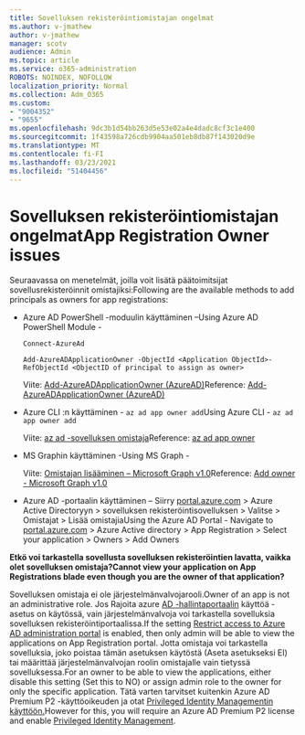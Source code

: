 ```yaml
---
title: Sovelluksen rekisteröintiomistajan ongelmat
ms.author: v-jmathew
author: v-jmathew
manager: scotv
audience: Admin
ms.topic: article
ms.service: o365-administration
ROBOTS: NOINDEX, NOFOLLOW
localization_priority: Normal
ms.collection: Adm_O365
ms.custom:
- "9004352"
- "9655"
ms.openlocfilehash: 9dc3b1d54bb263d5e53e02a4e4dadc8cf3c1e400
ms.sourcegitcommit: 1f43598a726cdb9904aa501eb8db87f143020d9e
ms.translationtype: MT
ms.contentlocale: fi-FI
ms.lasthandoff: 03/23/2021
ms.locfileid: "51404456"
---
```

# <a name="app-registration-owner-issues"></a><span data-ttu-id="5fd9b-102">Sovelluksen rekisteröintiomistajan ongelmat</span><span class="sxs-lookup"><span data-stu-id="5fd9b-102">App Registration Owner issues</span></span>

<span data-ttu-id="5fd9b-103">Seuraavassa on menetelmät, joilla voit lisätä päätoimitsijat sovellusrekisteröinnit omistajiksi:</span><span class="sxs-lookup"><span data-stu-id="5fd9b-103">Following are the available methods to add principals as owners for app registrations:</span></span>

- <span data-ttu-id="5fd9b-104">Azure AD PowerShell -moduulin käyttäminen –</span><span class="sxs-lookup"><span data-stu-id="5fd9b-104">Using Azure AD PowerShell Module -</span></span>

    `Connect-AzureAd`

    `Add-AzureADApplicationOwner -ObjectId <Application ObjectId>-RefObjectId <ObjectID of principal to assign as owner>`

    <span data-ttu-id="5fd9b-105">Viite: [Add-AzureADApplicationOwner (AzureAD)](https://docs.microsoft.com/powershell/module/azuread/add-azureadapplicationowner)</span><span class="sxs-lookup"><span data-stu-id="5fd9b-105">Reference: [Add-AzureADApplicationOwner (AzureAD)](https://docs.microsoft.com/powershell/module/azuread/add-azureadapplicationowner)</span></span>
- <span data-ttu-id="5fd9b-106">Azure CLI :n käyttäminen - `az ad app owner add`</span><span class="sxs-lookup"><span data-stu-id="5fd9b-106">Using Azure CLI - `az ad app owner add`</span></span>

    <span data-ttu-id="5fd9b-107">Viite: [az ad -sovelluksen omistaja](https://docs.microsoft.com/cli/azure/ad/app/owner)</span><span class="sxs-lookup"><span data-stu-id="5fd9b-107">Reference: [az ad app owner](https://docs.microsoft.com/cli/azure/ad/app/owner)</span></span>
- <span data-ttu-id="5fd9b-108">MS Graphin käyttäminen -</span><span class="sxs-lookup"><span data-stu-id="5fd9b-108">Using MS Graph -</span></span>

    <span data-ttu-id="5fd9b-109">Viite: [Omistajan lisääminen – Microsoft Graph v1.0](https://docs.microsoft.com/graph/api/application-post-owners)</span><span class="sxs-lookup"><span data-stu-id="5fd9b-109">Reference: [Add owner - Microsoft Graph v1.0](https://docs.microsoft.com/graph/api/application-post-owners)</span></span>
- <span data-ttu-id="5fd9b-110">Azure AD -portaalin käyttäminen – Siirry [portal.azure.com](https://portal.azure.com/) > Azure Active Directoryyn > sovelluksen rekisteröintisovelluksen > Valitse > Omistajat > Lisää omistajia</span><span class="sxs-lookup"><span data-stu-id="5fd9b-110">Using the Azure AD Portal - Navigate to [portal.azure.com](https://portal.azure.com/) > Azure Active directory > App Registration > Select your application > Owners > Add Owners</span></span>

<span data-ttu-id="5fd9b-111">**Etkö voi tarkastella sovellusta sovelluksen rekisteröintien lavatta, vaikka olet sovelluksen omistaja?**</span><span class="sxs-lookup"><span data-stu-id="5fd9b-111">**Cannot view your application on App Registrations blade even though you are the owner of that application?**</span></span>

<span data-ttu-id="5fd9b-112">Sovelluksen omistaja ei ole järjestelmänvalvojarooli.</span><span class="sxs-lookup"><span data-stu-id="5fd9b-112">Owner of an app is not an administrative role.</span></span> <span data-ttu-id="5fd9b-113">Jos Rajoita azure [AD -hallintaportaalin](https://docs.microsoft.com/azure/active-directory/fundamentals/users-default-permissions) käyttöä -asetus on käytössä, vain järjestelmänvalvoja voi tarkastella sovelluksia sovelluksen rekisteröintiportaalissa.</span><span class="sxs-lookup"><span data-stu-id="5fd9b-113">If the setting [Restrict access to Azure AD administration portal](https://docs.microsoft.com/azure/active-directory/fundamentals/users-default-permissions) is enabled, then only admin will be able to view the applications on App Registration portal.</span></span> <span data-ttu-id="5fd9b-114">Jotta omistaja voi tarkastella sovelluksia, joko poistaa tämän asetuksen käytöstä (Aseta asetukseksi EI) tai määrittää järjestelmänvalvojan roolin omistajalle vain tietyssä sovelluksessa.</span><span class="sxs-lookup"><span data-stu-id="5fd9b-114">For an owner to be able to view the applications, either disable this setting (Set this to NO) or assign admin role to the owner for only the specific application.</span></span> <span data-ttu-id="5fd9b-115">Tätä varten tarvitset kuitenkin Azure AD Premium P2 -käyttöoikeuden ja otat [Privileged Identity Managementin käyttöön.](https://docs.microsoft.com/azure/active-directory/privileged-identity-management/pim-configure)</span><span class="sxs-lookup"><span data-stu-id="5fd9b-115">However for this, you will require an Azure AD Premium P2 license and enable [Privileged Identity Management](https://docs.microsoft.com/azure/active-directory/privileged-identity-management/pim-configure).</span></span>
